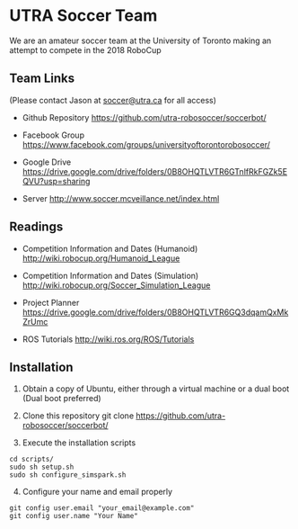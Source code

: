 # UTRA Soccer Team  
We are an amateur soccer team at the University of Toronto making an attempt to compete in the 2018 RoboCup

## Team Links
(Please contact Jason at soccer@utra.ca for all access)

- Github Repository
https://github.com/utra-robosoccer/soccerbot/

- Facebook Group
https://www.facebook.com/groups/universityoftorontorobosoccer/

- Google Drive
https://drive.google.com/drive/folders/0B8OHQTLVTR6GTnlfRkFGZk5EQVU?usp=sharing

- Server
http://www.soccer.mcveillance.net/index.html

## Readings

- Competition Information and Dates (Humanoid)
http://wiki.robocup.org/Humanoid_League

- Competition Information and Dates (Simulation)
http://wiki.robocup.org/Soccer_Simulation_League

- Project Planner
https://drive.google.com/drive/folders/0B8OHQTLVTR6GQ3dqamQxMkZrUmc

- ROS Tutorials
http://wiki.ros.org/ROS/Tutorials

## Installation
1. Obtain a copy of Ubuntu, either through a virtual machine or a dual boot (Dual boot preferred)

2. Clone this repository
git clone https://github.com/utra-robosoccer/soccerbot/

3. Execute the installation scripts
```
cd scripts/
sudo sh setup.sh
sudo sh configure_simspark.sh
```

4. Configure your name and email properly
```
git config user.email "your_email@example.com"
git config user.name "Your Name"
```
